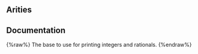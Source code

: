 ## Arities


## Documentation
{%raw%}
The base to use for printing integers and rationals.
{%endraw%}

